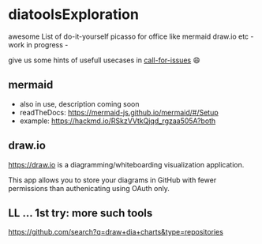 # diatoolsExploration
awesome List of do-it-yourself picasso for office like mermaid draw.io etc - work in progress -

give us some hints of usefull usecases in [call-for-issues](https://github.com/pflegende/diatoolsExploration/issues/1)
:smile:


## mermaid

- also in use, description coming soon
- readTheDocs: https://mermaid-js.github.io/mermaid/#/Setup
- example: https://hackmd.io/RSkzVVtkQjqd_rgzaa505A?both

## draw.io

https://draw.io is a diagramming/whiteboarding visualization application.

This app allows you to store your diagrams in GitHub with fewer permissions than authenicating using OAuth only.

## LL ... 1st try: more such tools

https://github.com/search?q=draw+dia+charts&type=repositories
